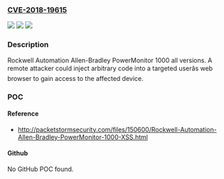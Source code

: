 ### [CVE-2018-19615](https://cve.mitre.org/cgi-bin/cvename.cgi?name=CVE-2018-19615)
![](https://img.shields.io/static/v1?label=Product&message=n%2Fa&color=blue)
![](https://img.shields.io/static/v1?label=Version&message=n%2Fa&color=blue)
![](https://img.shields.io/static/v1?label=Vulnerability&message=n%2Fa&color=brighgreen)

### Description

Rockwell Automation Allen-Bradley PowerMonitor 1000 all versions. A remote attacker could inject arbitrary code into a targeted userâs web browser to gain access to the affected device.

### POC

#### Reference
- http://packetstormsecurity.com/files/150600/Rockwell-Automation-Allen-Bradley-PowerMonitor-1000-XSS.html

#### Github
No GitHub POC found.

